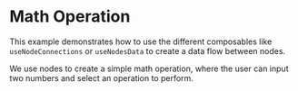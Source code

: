 # Math Operation

This example demonstrates how to use the different composables like `useNodeConnections` or `useNodesData` to create a data flow between nodes.

We use nodes to create a simple math operation, where the user can input two numbers and select an operation to perform.

